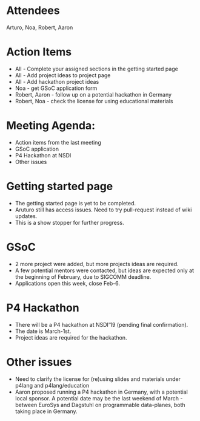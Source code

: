 
Attendees
======
Arturo, Noa, Robert, Aaron

Action Items
======
* All - Complete your assigned sections in the getting started page
* All - Add project ideas to project page
* All - Add hackathon project ideas
* Noa - get GSoC application form
* Robert, Aaron - follow up on a potential hackathon in Germany
* Robert, Noa - check the license for using educational materials

Meeting Agenda:
======
* Action items from the last meeting
* GSoC application
* P4 Hackathon at NSDI
* Other issues

Getting started page
======

* The getting started page is yet to be completed.
* Aruturo still has access issues. Need to try pull-request instead of wiki updates.
* This is a show stopper for further progress.

GSoC
======

* 2 more project were added, but more projects ideas are required.
* A few potential mentors were contacted, but ideas are expected only at the beginning of February, due to SIGCOMM deadline.
* Applications open this week, close Feb-6.

P4 Hackathon
========

* There will be a P4 hackathon at NSDI'19 (pending final confirmation).
* The date is March-1st.
* Project ideas are required for the hackathon.

Other issues
========

* Need to clarify the license for (re)using slides and materials under p4lang and p4lang/education
* Aaron proposed running a P4 hackathon in Germany, with a potential local sponsor. A potential date may be the last weekend of March - between EuroSys and Dagstuhl on programmable data-planes, both taking place in Germany.


